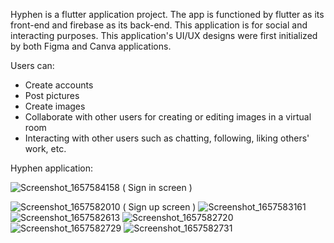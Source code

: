 Hyphen is a flutter application project. The app is functioned by flutter as its front-end and firebase as its back-end.
This application is for social and interacting purposes. 
This application's UI/UX designs were first initialized by both Figma and Canva applications.

Users can:
  - Create accounts 
  - Post pictures 
  - Create images 
  - Collaborate with other users for creating or editing images in a virtual room 
  - Interacting with other users such as chatting, following, liking others' work, etc.
  
  
  Hyphen application:
  
![Screenshot_1657584158](https://user-images.githubusercontent.com/71798241/178380292-e724b68a-23db-45ea-a306-941ada0e2c7a.png)
( Sign in screen )


![Screenshot_1657582010](https://user-images.githubusercontent.com/71798241/178379159-92d83d38-f0ae-4a06-84fb-4c73f058de65.png)
( Sign up screen )
![Screenshot_1657583161](https://user-images.githubusercontent.com/71798241/178379205-a53da2e5-9ca0-49fc-bb02-f6447b9d88d6.png)
![Screenshot_1657582613](https://user-images.githubusercontent.com/71798241/178379170-e0f8c9e6-048a-4e9e-82cf-b6bbdebf253b.png)
![Screenshot_1657582720](https://user-images.githubusercontent.com/71798241/178379174-df3e1d0f-43d7-447c-ae48-480ee2678577.png)
![Screenshot_1657582729](https://user-images.githubusercontent.com/71798241/178379182-a45e4ad0-de1a-48af-b4cf-67ca52ba3f2e.png)
![Screenshot_1657582731](https://user-images.githubusercontent.com/71798241/178379189-e223040e-fc0e-4f9d-bb7a-dd132b8a0dc8.png)

